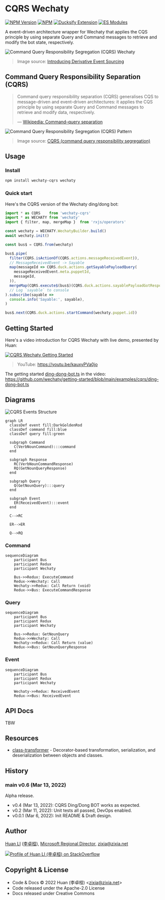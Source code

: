# CQRS Wechaty

[![NPM Version](https://img.shields.io/npm/v/wechaty-cqrs?color=brightgreen)](https://www.npmjs.com/package/wechaty-cqrs)
[![NPM](https://github.com/wechaty/cqrs/workflows/NPM/badge.svg)](https://github.com/wechaty/cqrs/actions?query=workflow%3ANPM)
[![Ducksify Extension](https://img.shields.io/badge/Redux-Ducksify-yellowgreen)](https://github.com/huan/ducks#3-ducksify-extension-currying--api-interface)
[![ES Modules](https://img.shields.io/badge/ES-Modules-brightgreen)](https://github.com/Chatie/tsconfig/issues/16)

A event-driven architecture wrapper for Wechaty
that applies the CQS principle
by using separate Query and Command messages
to retrieve and modify the bot state,
respectively.

![Command Query Responsibility Segregation (CQRS) Wechaty](docs/images/cqrs-wechaty.png)

> Image source: [Introducing Derivative Event Sourcing](https://www.confluent.io/blog/event-sourcing-vs-derivative-event-sourcing-explained/)

## Command Query Responsibility Separation (CQRS)

> Command query responsibility separation (CQRS) generalises CQS
  to message-driven and event-driven architectures:
  it applies the CQS principle by using separate Query and Command messages
  to retrieve and modify data, respectively.
>
> &mdash; [Wikipedia: Command–query separation](https://en.wikipedia.org/wiki/Command%E2%80%93query_separation)

![Command Query Responsibility Segregation (CQRS) Pattern](docs/images/cqrs-pattern.png)

> Image source: [CQRS (command query responsibility segregation)](https://www.techtarget.com/searchapparchitecture/definition/CQRS-command-query-responsibility-segregation)

## Usage

### Install

```sh
npm install wechaty-cqrs wechaty
```

### Quick start

Here's the CQRS version of the Wechaty ding/dong bot:

```ts
import * as CQRS    from 'wechaty-cqrs'
import * as WECHATY from 'wechaty'
import { filter, map, mergeMap }  from 'rxjs/operators'

const wechaty = WECHATY.WechatyBuilder.build()
await wechaty.init()

const bus$ = CQRS.from(wechaty)

bus$.pipe(
  filter(CQRS.isActionOf(CQRS.actions.messageReceivedEvent)),
  // MessageReceivedEvent -> Sayable
  map(messageId => CQRS.duck.actions.getSayablePayloadQuery(
    messageReceivedEvent.meta.puppetId,
    messageId,
  )),
  mergeMap(CQRS.execute$(bus$)(CQRS.duck.actions.sayablePayloadGotResponse)),
  // Log `sayable` to console
).subscribe(sayable =>
  console.info('Sayable:', sayable),
)

bus$.next(CQRS.duck.actions.startCommand(wechaty.puppet.id))
```

## Getting Started

Here's a video introduction for CQRS Wechaty with live demo, presented by Huan:

[![CQRS Wechaty Getting Started](docs/images/cqrs-wechaty-getting-started.webp)](https://youtu.be/kauxyPVa0jo)

> YouTube: <https://youtu.be/kauxyPVa0jo>

The getting started [ding-dong-bot.ts](https://github.com/wechaty/getting-started/blob/main/examples/cqrs/ding-dong-bot.ts)
in the video: <https://github.com/wechaty/getting-started/blob/main/examples/cqrs/ding-dong-bot.ts>

## Diagrams

![CQRS Events Structure](docs/images/cqrs-events-diagram.svg)

```mermaid
graph LR
  classDef event fill:DarkGoldenRod
  classDef command fill:blue
  classDef query fill:green

  subgraph Command
    C(VerbNounCommand):::command
  end

  subgraph Response
    RC(VerbNounCommandResponse)
    RQ(GetNounQueryResponse)
  end
    
  subgraph Query
    Q(GetNounQuery):::query
  end

  subgraph Event
    ER(ReceivedEvent):::event
  end

  C-->RC

  ER-->ER

  Q-->RQ
```

### Command

```mermaid
sequenceDiagram
    participant Bus
    participant Redux
    participant Wechaty

    Bus->>Redux: ExecuteCommand
    Redux->>Wechaty: Call
    Wechaty->>Redux: Call Return (void)
    Redux->>Bus: ExecuteCommandResponse
```

### Query

```mermaid
sequenceDiagram
    participant Bus
    participant Redux
    participant Wechaty

    Bus->>Redux: GetNounQuery
    Redux->>Wechaty: Call
    Wechaty->>Redux: Call Return (value)
    Redux->>Bus: GetNounQueryResponse
```

### Event

```mermaid
sequenceDiagram
    participant Bus
    participant Redux
    participant Wechaty

    Wechaty->>Redux: ReceivedEvent
    Redux->>Bus: ReceivedEvent
```

## API Docs

TBW

## Resources

- [class-transformer](https://github.com/typestack/class-transformer) -
  Decorator-based transformation, serialization, and deserialization
  between objects and classes.

## History

### main v0.6 (Mar 13, 2022)

Alpha release.

- v0.4 (Mar 13, 2022): CQRS Ding/Dong BOT works as expected.
- v0.2 (Mar 11, 2022): Unit tests all passed, DevOps enabled.
- v0.0.1 (Mar 6, 2022): Init README & Draft design.

## Author

[Huan LI](https://github.com/huan)
([李卓桓](http://linkedin.com/in/zixia)),
[Microsoft Regional Director](https://rd.microsoft.com/en-us/huan-li),
<zixia@zixia.net>

[![Profile of Huan LI (李卓桓) on StackOverflow](https://stackexchange.com/users/flair/265499.png)](https://stackexchange.com/users/265499)

## Copyright & License

- Code & Docs © 2022 Huan (李卓桓) \<zixia@zixia.net\>
- Code released under the Apache-2.0 License
- Docs released under Creative Commons
